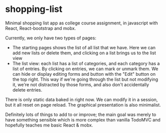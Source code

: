 # shopping-list
Minimal shopping list app as college course assignment, in javascript with React, React-bootstrap and mobx.

Currently, we only have two types of pages:

- The starting pages shows the list of all list that we have. Here we can add new lists or delete them, and clicking on a list brings us to the list view
- The list view: each list has a list of categories, and each category has a list of entries. By clicking on entries, we can mark or unmark them. We can hide or display editing forms and button with the "Edit" button on the top right. This way if we're going through the list but not modifying it, we're not distracted by those forms, and also don't accidentally delete entries.

There is only static data baked in right now. We can modify it in a session, but it all reset on page reload. The graphical presentation is also minimalist. 

Definitely lots of things to add to or improve; the main goal was merely to have something sensible which is more complex than vanilla TodoMVC and hopefully teaches me basic React & mobx. 
